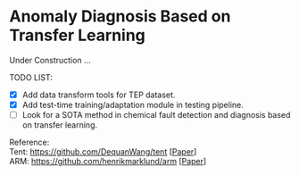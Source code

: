 # Anomaly Diagnosis Based on Transfer Learning

Under Construction ...

TODO LIST:  
- [x] Add data transform tools for TEP dataset.  
- [x] Add test-time training/adaptation module in testing pipeline. 
- [ ] Look for a SOTA method in chemical fault detection and diagnosis based on transfer learning.

Reference:  
Tent: https://github.com/DequanWang/tent [[Paper](https://arxiv.org/abs/2006.10726)]  
ARM: https://github.com/henrikmarklund/arm [[Paper](https://proceedings.neurips.cc/paper/2021/hash/c705112d1ec18b97acac7e2d63973424-Abstract.html)]

